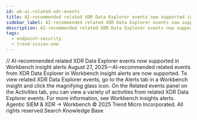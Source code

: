 ```yaml
---
id: wb-ai-related-xdr-events
title: AI-recommended related XDR Data Explorer events now supported in Workbench insight alerts
sidebar_label: AI-recommended related XDR Data Explorer events now supported in Workbench insight alerts
description: AI-recommended related XDR Data Explorer events now supported in Workbench insight alerts
tags:
  - endpoint-security
  - trend-vision-one
---
```


/*<![CDATA[*/ $('#title').html($('meta[name=map-description]').attr('content')); /*]]>*/ AI-recommended related XDR Data Explorer events now supported in Workbench insight alerts August 27, 2025—AI-recommended related events from XDR Data Explorer in Workbench insight alerts are now supported. To view related XDR Data Explorer events, go to the Alerts tab in a Workbench insight and click the magnifying glass icon. On the Related events panel on the Activities tab, you can view a variety of activities from related XDR Data Explorer events. For more information, see Workbench insights alerts. Agentic SIEM & XDR → Workbench © 2025 Trend Micro Incorporated. All rights reserved.Search Knowledge Base